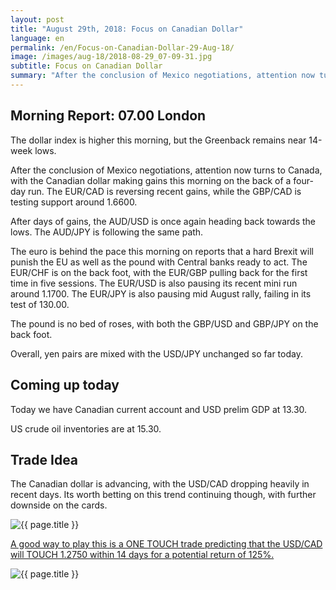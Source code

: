 ```yaml
---
layout: post
title: "August 29th, 2018: Focus on Canadian Dollar"
language: en
permalink: /en/Focus-on-Canadian-Dollar-29-Aug-18/
image: /images/aug-18/2018-08-29_07-09-31.jpg
subtitle: Focus on Canadian Dollar
summary: "After the conclusion of Mexico negotiations, attention now turns to Canada, with the Canadian dollar making gains this morning on the back of a four-day run"
---
```

## Morning Report: 07.00 London

The dollar index is higher this morning, but the Greenback remains near 14-week lows. 

After the conclusion of Mexico negotiations, attention now turns to Canada, with the Canadian dollar making gains this morning on the back of a four-day run. The EUR/CAD is reversing recent gains, while the GBP/CAD is testing support around 1.6600. 

After days of gains, the AUD/USD is once again heading back towards the lows. The AUD/JPY is following the same path. 

The euro is behind the pace this morning on reports that a hard Brexit will punish the EU as well as the pound with Central banks ready to act. The EUR/CHF is on the back foot, with the EUR/GBP pulling back for the first time in five sessions. The EUR/USD is also pausing its recent mini run around 1.1700. The EUR/JPY is also pausing mid August rally, failing in its test of 130.00. 

The pound is no bed of roses, with both the GBP/USD and GBP/JPY on the back foot. 

Overall, yen pairs are mixed with the USD/JPY unchanged so far today. 

## Coming up today

Today we have Canadian current account and USD prelim GDP at 13.30. 

US crude oil inventories are at 15.30. 

## Trade Idea

The Canadian dollar is advancing, with the USD/CAD dropping heavily in recent days. Its worth betting on this trend continuing though, with further downside on the cards.

<img class="post-image" src="{{ site.url }}/images/aug-18/2018-08-29_07-09-31.jpg" alt="{{ page.title }}" title="{{ page.title }}">

<a href="%LINK%%?currency=GBP&market=forex&underlying=frxUSDCAD&formname=touchnotouch&duration_units=d&duration_amount=14&expiry_type=duration&amount=10&amount_type=stake&barrier=1.2750" target="_blank">A good way to play this is a ONE TOUCH trade predicting that the USD/CAD will TOUCH 1.2750 within 14 days for a potential return of 125%.</a>

<img class="post-image" src="{{ site.url }}/images/aug-18/2018-08-29_07-12-36.jpg" alt="{{ page.title }}" title="{{ page.title }}">